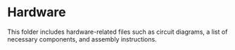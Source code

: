 # Hardware
This folder includes hardware-related files such as circuit diagrams, a list of necessary components, and assembly instructions.